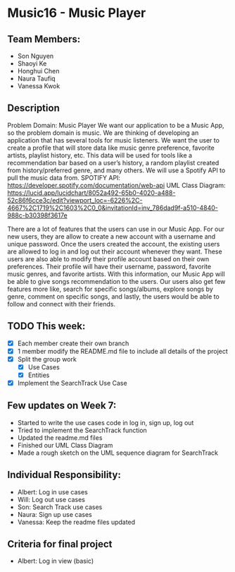 # Music16 - Music Player
## Team Members:
- Son Nguyen 
- Shaoyi Ke
- Honghui Chen
- Naura Taufiq
- Vanessa Kwok

## Description
Problem Domain: Music Player
We want our application to be a Music App, so the problem domain is music. 
We are thinking of developing an application that has several tools for music listeners. 
We want the user to create a profile that will store data like music genre preference, favorite artists, 
playlist history, etc. This data will be used for tools like a recommendation bar based on a user’s history, 
a random playlist created from history/preferred genre, and many others.
We will use a Spotify API to pull the music data from.
SPOTIFY API: https://developer.spotify.com/documentation/web-api
UML Class Diagram: https://lucid.app/lucidchart/8052a492-65b0-4020-a488-52c86f6cce3c/edit?viewport_loc=-6226%2C-4667%2C1719%2C1603%2C0_0&invitationId=inv_786dad9f-a510-4840-988c-b30398f3617e


There are a lot of features that the users can use in our Music App. For our new users, they are allow to create a new
account with a username and unique password. Once the users created the account, the existing users are allowed to log
in and log out their account whenever they want. These users are also able to modify their profile account based on
their own preferences. Their profile will have their username, password, favorite music genres, and favorite artists.
With this information, our Music App will be able to give songs recommendation to the users. Our users also get few
features more like, search for specific songs/albums, explore songs by genre, comment on specific songs, and lastly, the
users would be able to follow and connect with their friends.

## TODO This week:
- [X] Each member create their own branch
- [X] 1 member modify the README.md file to include all details of the project
- [X] Split the group work
  - [X] Use Cases
  - [X] Entities
- [X] Implement the SearchTrack Use Case

## Few updates on Week 7:
- Started to write the use cases code in log in, sign up, log out
- Tried to implement the SearchTrack function
- Updated the readme.md files
- Finished our UML Class Diagram
- Made a rough sketch on the UML sequence diagram for SearchTrack

## Individual Responsibility:
- Albert: Log in use cases
- Will: Log out use cases
- Son: Search Track use cases
- Naura: Sign up use cases
- Vanessa: Keep the readme files updated

## Criteria for final project
- Albert: Log in view (basic)